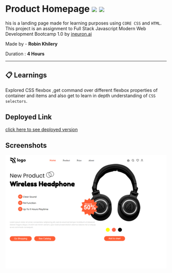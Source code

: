 # Product Homepage ![](https://img.shields.io/badge/-HTML-orange) ![](https://img.shields.io/badge/-CSS-yellowgreen)
  
 his is a landing page made for learning purposes using `CORE CSS` and `HTML`.  This project is an assignment to Full Stack Javascript Modern Web Development Bootcamp 1.0 by  [ineuron.ai](https://ineuron.ai/)  


Made by - **Robin Khilery**

Duration : **4 Hours**

***
 
## :clipboard: Learnings
Explored CSS flexbox ,get command over different flexbox properties  of container and items  and also get to  learn  in depth understanding of `CSS selectors`. 

## Deployed Link
 [click here to see deployed version](https://street-style-link.netlify.app/ "Click to Visit Link") 


## Screenshots
![](./images/Screenshot.png)




 